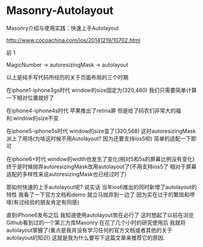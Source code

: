 # Masonry-Autolayout

Masonry介绍与使用实践：快速上手Autolayout

http://www.cocoachina.com/ios/20141219/10702.html

前
1
	
MagicNumber -> autoresizingMask -> autolayout

以上是纯手写代码所经历的关于页面布局的三个时期

在iphone1-iphone3gs时代 window的size固定为(320,480) 我们只需要简单计算一下相对位置就好了

在iphone4-iphone4s时代 苹果推出了retina屏 但是给了码农们非常大的福利:window的size不变

在iphone5-iphone5s时代 window的size变了(320,568) 这时autoresizingMask派上了用场(为啥这时候不用Autolayout? 因为还要支持ios5呗) 简单的适配一下即可

在iphone6+时代 window的width也发生了变化(相对5和5s的屏幕比例没有变化) 终于是时候抛弃autoresizingMask改用autolayout了(不用支持ios5了 相对于屏幕适配的多样性来说autoresizingMask也已经过时了)

那如何快速的上手autolayout呢? 说实话 当年ios6推出的同时新增了autolayout的特性 我看了一下官方文档和demo 就立马抛弃到一边了 因为实在过于的繁琐和啰嗦(有过经验的朋友肯定有同感)

直到iPhone6发布之后 我知道使用autolayout势在必行了 这时想起了以前在浏览Github看到过的一个第三方库Masonry 在花了几个小时的研究使用后 我就将autolayout掌握了(重点是我并没有学习任何的官方文档或者其他的关于autolayout的知识) 这就是我为什么要写下这篇文章来推荐它的原因.
